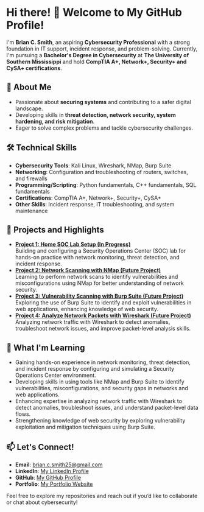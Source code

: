 # Hi there! 👋 Welcome to My GitHub Profile!

I'm **Brian C. Smith**, an aspiring **Cybersecurity Professional** with a strong foundation in IT support, incident response, and problem-solving. Currently, I'm pursuing a **Bachelor's Degree in Cybersecurity** at **The University of Southern Mississippi** and hold **CompTIA A+, Network+, Security+ and CySA+ certifications**.  

## 🔐 About Me
- Passionate about **securing systems** and contributing to a safer digital landscape.  
- Developing skills in **threat detection, network security, system hardening, and risk mitigation**.  
- Eager to solve complex problems and tackle cybersecurity challenges.  

## 🛠️ Technical Skills
- **Cybersecurity Tools**: Kali Linux, Wireshark, NMap, Burp Suite 
- **Networking**: Configuration and troubleshooting of routers, switches, and firewalls
- **Programming/Scripting**: Python fundamentals, C++ fundamentals, SQL fundamentals  
- **Certifications**: CompTIA A+, Network+, Security+, CySA+  
- **Other Skills**: Incident response, IT troubleshooting, and system maintenance  

## 📂 Projects and Highlights
- [**Project 1: Home SOC Lab Setup (In Progress)**](https://brismit25.github.io/Home-SOC-Lab-Setup/)  
  Building and configuring a Security Operations Center (SOC) lab for hands-on practice with network monitoring, threat detection, and incident response.  
- [**Project 2: Network Scanning with NMap (Future Project)**](#)  
  Learning to perform network scans to identify vulnerabilities and misconfigurations using NMap for better understanding of network security.
- [**Project 3: Vulnerability Scanning with Burp Suite (Future Project)**](#)  
  Exploring the use of Burp Suite to identify and exploit vulnerabilities in web applications, enhancing knowledge of web security.
- [**Project 4: Analyze Network Packets with Wireshark (Future Project)**](#)    
  Analyzing network traffic with Wireshark to detect anomalies, troubleshoot network issues, and improve packet-level analysis skills.
  
## 🌱 What I'm Learning
- Gaining hands-on experience in network monitoring, threat detection, and incident response by configuring and simulating a Security Operations Center environment.
- Developing skills in using tools like NMap and Burp Suite to identify vulnerabilities, misconfigurations, and security gaps in networks and web applications.
- Enhancing expertise in analyzing network traffic with Wireshark to detect anomalies, troubleshoot issues, and understand packet-level data flows.
- Strengthening knowledge of web security by exploring vulnerability exploitation and mitigation techniques using Burp Suite.

## 📫 Let's Connect!
- **Email**: brian.c.smith25@gmail.com  
- **LinkedIn**: [My LinkedIn Profile](https://www.linkedin.com/in/brian-smith-853a17223)  
- **GitHub**: [My GitHub Profile](https://github.com/brismit25)  
- **Portfolio**: [My Portfolio Website](https://brismit25.github.io/)  

Feel free to explore my repositories and reach out if you’d like to collaborate or chat about cybersecurity!

